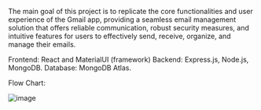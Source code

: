 The main goal of this project is to replicate the core functionalities and user 
experience of the Gmail app, providing a seamless email management solution 
that offers reliable communication, robust security measures, and intuitive 
features for users to effectively send, receive, organize, and manage their emails.

Frontend: React and MaterialUI (framework)
Backend: Express.js, Node.js, MongoDB.
Database: MongoDB Atlas.

Flow Chart:

![image](https://github.com/Varinderpal14/Gmail_Clone/assets/101448819/cecae6bf-8934-4132-a81a-2188c3492c81)

